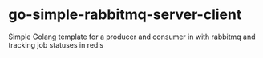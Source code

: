 # go-simple-rabbitmq-server-client
Simple Golang template for a producer and consumer in with rabbitmq and tracking job statuses in redis
